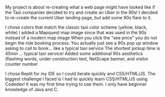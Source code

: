 My project is about re-creating what a web page might have looked like if the Taxi companies decided to try and create an Uber in the 90s! I decided to re-create the current Uber landing page, but add some 90s flare to it.



I chose colors that match the classic taxi color scheme (yellow, black, white)
I added a Mapquest map image since that was used in the 90s instead of a modern map image
When you click the "see price" you do not begin the ride booking process. You actually just see a 90s pop up window asking to call to book... like a typical taxi service
The shortest pickup time is 45min ... typical taxi service!
Added some additional 90s aesthetics (flashing words, under construction text, NetScape banner, and visitor counter number


I chose Replit for my IDE so I could iterate quickly and CSS/HTML/JS. The biggest challenge I faced is I had to quickly learn CSS/HTML/JS using Codedex! It was my first time trying to use them. I only have beginner knowledge of Java and C.
